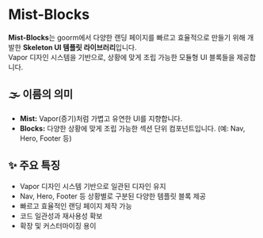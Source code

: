 # Mist-Blocks

**Mist-Blocks**는 goorm에서 다양한 랜딩 페이지를 빠르고 효율적으로 만들기 위해 개발한 **Skeleton UI 템플릿 라이브러리**입니다.  
Vapor 디자인 시스템을 기반으로, 상황에 맞게 조립 가능한 모듈형 UI 블록들을 제공합니다.

## 🌫️ 이름의 의미

- **Mist:** Vapor(증기)처럼 가볍고 유연한 UI를 지향합니다.
- **Blocks:** 다양한 상황에 맞게 조립 가능한 섹션 단위 컴포넌트입니다. (예: Nav, Hero, Footer 등)

## ✨ 주요 특징

- Vapor 디자인 시스템 기반으로 일관된 디자인 유지
- Nav, Hero, Footer 등 상황별로 구분된 다양한 템플릿 블록 제공
- 빠르고 효율적인 랜딩 페이지 제작 가능
- 코드 일관성과 재사용성 확보
- 확장 및 커스터마이징 용이
